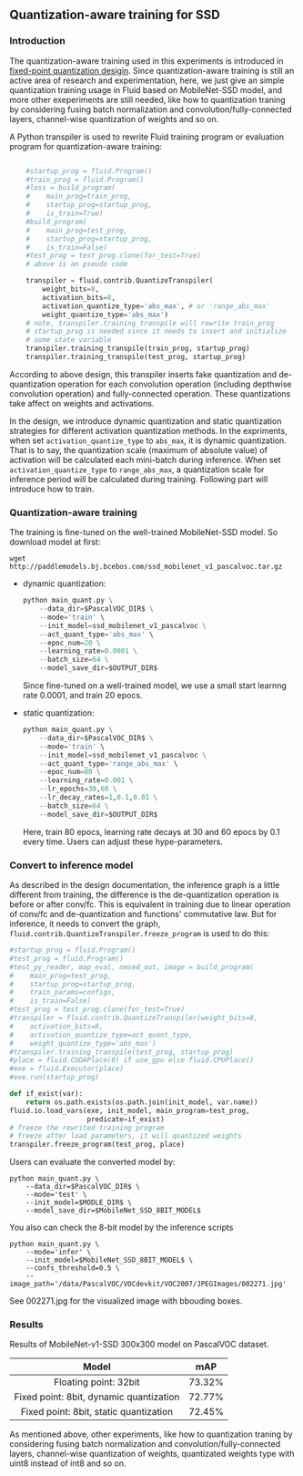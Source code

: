 ## Quantization-aware training for SSD

### Introduction

The quantization-aware training used in this experiments is introduced in [fixed-point quantization desigin](https://github.com/PaddlePaddle/FluidDoc/blob/develop/doc/fluid/design/quantization/fixed_point_quantization.md). Since quantization-aware training is still an active area of research and experimentation,
here, we just give an simple quantization training usage in Fluid based on MobileNet-SSD model, and more other exeperiments are still needed, like how to quantization traning by considering fusing batch normalization and convolution/fully-connected layers, channel-wise quantization of weights and so on.


A Python transpiler is used to rewrite Fluid training program or evaluation program for quantization-aware training:

```python

    #startup_prog = fluid.Program()
    #train_prog = fluid.Program()
    #loss = build_program(
    #    main_prog=train_prog,
    #    startup_prog=startup_prog,
    #    is_train=True)
    #build_program(
    #    main_prog=test_prog,
    #    startup_prog=startup_prog,
    #    is_train=False)
    #test_prog = test_prog.clone(for_test=True)
    # above is an pseudo code

    transpiler = fluid.contrib.QuantizeTranspiler(
        weight_bits=8,
        activation_bits=8,
        activation_quantize_type='abs_max', # or 'range_abs_max'
        weight_quantize_type='abs_max')
    # note, transpiler.training_transpile will rewrite train_prog
    # startup_prog is needed since it needs to insert and initialize
    # some state variable
    transpiler.training_transpile(train_prog, startup_prog)
    transpiler.training_transpile(test_prog, startup_prog)
```

  According to above design, this transpiler inserts fake quantization and de-quantization operation for each convolution operation (including depthwise convolution operation) and fully-connected operation. These quantizations take affect on weights and activations.

  In the design, we introduce dynamic quantization and static quantization strategies for different activation quantization methods. In the expriments, when set `activation_quantize_type` to `abs_max`, it is dynamic quantization. That is to say, the quantization scale (maximum of absolute value) of activation will be calculated each mini-batch during inference. When set `activation_quantize_type` to `range_abs_max`, a quantization scale for inference period will be calculated during training. Following part will introduce how to train.

### Quantization-aware training

  The training is fine-tuned on the well-trained MobileNet-SSD model. So download model at first:

  ```
  wget http://paddlemodels.bj.bcebos.com/ssd_mobilenet_v1_pascalvoc.tar.gz
  ```

- dynamic quantization:

  ```python
  python main_quant.py \
      --data_dir=$PascalVOC_DIR$ \
      --mode='train' \
      --init_model=ssd_mobilenet_v1_pascalvoc \
      --act_quant_type='abs_max' \
      --epoc_num=20 \
      --learning_rate=0.0001 \
      --batch_size=64 \
      --model_save_dir=$OUTPUT_DIR$
  ```
  Since fine-tuned on a well-trained model, we use a small start learnng rate 0.0001, and train 20 epocs.

- static quantization:
  ```python
  python main_quant.py \
      --data_dir=$PascalVOC_DIR$ \
      --mode='train' \
      --init_model=ssd_mobilenet_v1_pascalvoc \
      --act_quant_type='range_abs_max' \
      --epoc_num=80 \
      --learning_rate=0.001 \
      --lr_epochs=30,60 \
      --lr_decay_rates=1,0.1,0.01 \
      --batch_size=64 \
      --model_save_dir=$OUTPUT_DIR$
  ```
  Here, train 80 epocs, learning rate decays at 30 and 60 epocs by 0.1 every time. Users can adjust these hype-parameters.

### Convert to inference model

  As described in the design documentation, the inference graph is a little different from training, the difference is the de-quantization operation is before or after conv/fc. This is equivalent in training due to linear operation of conv/fc and de-quantization and functions' commutative law. But for inference, it needs to convert the graph, `fluid.contrib.QuantizeTranspiler.freeze_program` is used to do this:

  ```python
  #startup_prog = fluid.Program()
  #test_prog = fluid.Program()
  #test_py_reader, map_eval, nmsed_out, image = build_program(
  #    main_prog=test_prog,
  #    startup_prog=startup_prog,
  #    train_params=configs,
  #    is_train=False)
  #test_prog = test_prog.clone(for_test=True)
  #transpiler = fluid.contrib.QuantizeTranspiler(weight_bits=8,
  #    activation_bits=8,
  #    activation_quantize_type=act_quant_type,
  #    weight_quantize_type='abs_max')
  #transpiler.training_transpile(test_prog, startup_prog)
  #place = fluid.CUDAPlace(0) if use_gpu else fluid.CPUPlace()
  #exe = fluid.Executor(place)
  #exe.run(startup_prog)

  def if_exist(var):
      return os.path.exists(os.path.join(init_model, var.name))
  fluid.io.load_vars(exe, init_model, main_program=test_prog,
                     predicate=if_exist)
  # freeze the rewrited training program
  # freeze after load parameters, it will quantized weights
  transpiler.freeze_program(test_prog, place)
  ```

  Users can evaluate the converted model by:

  ```
  python main_quant.py \
      --data_dir=$PascalVOC_DIR$ \
      --mode='test' \
      --init_model=$MODLE_DIR$ \
      --model_save_dir=$MobileNet_SSD_8BIT_MODEL$
  ```

  You also can check the 8-bit model by the inference scripts

  ```
  python main_quant.py \
      --mode='infer' \
      --init_model=$MobileNet_SSD_8BIT_MODEL$ \
      --confs_threshold=0.5 \
      --image_path='/data/PascalVOC/VOCdevkit/VOC2007/JPEGImages/002271.jpg'
  ```
  See 002271.jpg for the visualized image with bbouding boxes.

### Results

Results of MobileNet-v1-SSD 300x300 model on PascalVOC dataset.

| Model                                   | mAP                |
|:---------------------------------------:|:------------------:|
|Floating point: 32bit                    | 73.32%             |
|Fixed point: 8bit, dynamic quantization  | 72.77%             |
|Fixed point: 8bit, static quantization   | 72.45%             |

 As mentioned above, other experiments, like how to quantization traning by considering fusing batch normalization and convolution/fully-connected layers, channel-wise quantization of weights, quantizated weights type with uint8 instead of int8 and so on.
